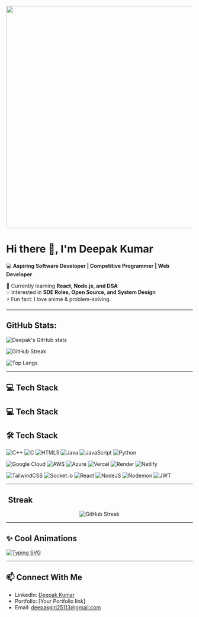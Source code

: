 <p align="center">
  <img src="https://media.giphy.com/media/13HgwGsXF0aiGY/giphy.gif" width="600">
</p>

# Hi there 👋, I'm Deepak Kumar  

💻 **Aspiring Software Developer | Competitive Programmer | Web Developer**  

🌱 Currently learning **React, Node.js, and DSA**  
💡 Interested in **SDE Roles, Open Source, and System Design**  
⚡ Fun fact: I love anime & problem-solving.  

---
## GitHub Stats:
<!-- GitHub Stats -->
![Deepak's GitHub stats](https://github-readme-stats.vercel.app/api?username=ShadowMonarch-Dark&show_icons=true&theme=radical)

<!-- Streak Stats -->
![GitHub Streak](https://github-readme-streak-stats-eight.vercel.app?user=ShadowMonarch-Dark&theme=radical)

<!-- Top Languages -->
![Top Langs](https://github-readme-stats.vercel.app/api/top-langs/?username=ShadowMonarch-Dark&layout=compact&theme=radical)

---

## 💻 Tech Stack

## 💻 Tech Stack

## 🛠️ Tech Stack

![C++](https://img.shields.io/badge/C++-00599C?style=for-the-badge&logo=cplusplus&logoColor=white)
![C](https://img.shields.io/badge/C-A8B9CC?style=for-the-badge&logo=c&logoColor=white)
![HTML5](https://img.shields.io/badge/HTML5-E34F26?style=for-the-badge&logo=html5&logoColor=white)
![Java](https://img.shields.io/badge/Java-007396?style=for-the-badge&logo=java&logoColor=white)
![JavaScript](https://img.shields.io/badge/JavaScript-F7DF1E?style=for-the-badge&logo=javascript&logoColor=black)
![Python](https://img.shields.io/badge/Python-3776AB?style=for-the-badge&logo=python&logoColor=white)

![Google Cloud](https://img.shields.io/badge/Google%20Cloud-4285F4?style=for-the-badge&logo=googlecloud&logoColor=white)
![AWS](https://img.shields.io/badge/AWS-232F3E?style=for-the-badge&logo=amazonaws&logoColor=white)
![Azure](https://img.shields.io/badge/Azure-0078D4?style=for-the-badge&logo=microsoftazure&logoColor=white)
![Vercel](https://img.shields.io/badge/Vercel-000000?style=for-the-badge&logo=vercel&logoColor=white)
![Render](https://img.shields.io/badge/Render-46E3B7?style=for-the-badge&logo=render&logoColor=black)
![Netlify](https://img.shields.io/badge/Netlify-00C7B7?style=for-the-badge&logo=netlify&logoColor=white)

![TailwindCSS](https://img.shields.io/badge/TailwindCSS-06B6D4?style=for-the-badge&logo=tailwindcss&logoColor=white)
![Socket.io](https://img.shields.io/badge/Socket.io-010101?style=for-the-badge&logo=socketdotio&logoColor=white)
![React](https://img.shields.io/badge/React-61DAFB?style=for-the-badge&logo=react&logoColor=black)
![NodeJS](https://img.shields.io/badge/Node.js-339933?style=for-the-badge&logo=nodedotjs&logoColor=white)
![Nodemon](https://img.shields.io/badge/Nodemon-76D04B?style=for-the-badge&logo=nodemon&logoColor=white)
![JWT](https://img.shields.io/badge/JWT-000000?style=for-the-badge&logo=jsonwebtokens&logoColor=white)





---

##  ​ Streak
<p align="center">
  <img src="https://github-readme-streak-stats-eight.vercel.app?user=ShadowMonarch-Dark&theme=radical" alt="GitHub Streak" />
</p>




---

## ✨ Cool Animations
[![Typing SVG](https://readme-typing-svg.herokuapp.com?size=22&duration=4000&color=00F7FF&lines=Hi+There!+I'm+Deepak;Competitive+Programmer;Frontend+Developer;Anime+Lover)](https://git.io/typing-svg)

---

## 📫 Connect With Me
- LinkedIn: [Deepak Kumar](https://www.linkedin.com/in/deepak-kumar-7a4a3b258/)  
- Portfolio: [Your Portfolio link]  
- Email: deepakgiri25113@gmail.com  
